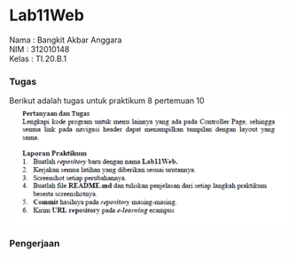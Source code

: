 # Lab11Web

Nama  : Bangkit Akbar Anggara<br>
NIM   : 312010148<br>
Kelas : TI.20.B.1<br>

### Tugas
Berikut adalah tugas untuk praktikum 8 pertemuan 10<br>
![Screenshot_1.png](Pic/Screenshot_1.png)<br>

### Pengerjaan
